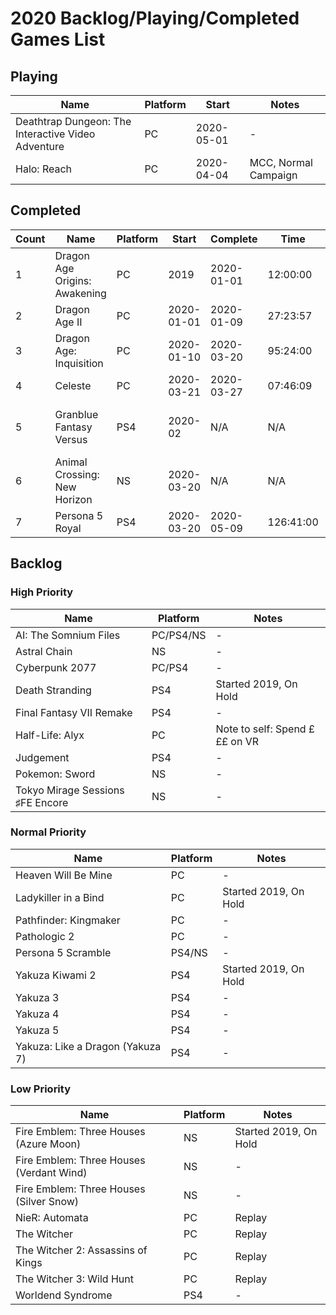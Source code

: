 # 2020 Backlog/Playing/Completed Games List

## Playing
| Name  | Platform | Start | Notes |
| - | - | - | - |
| Deathtrap Dungeon: The Interactive Video Adventure | PC | 2020-05-01 | - |
| Halo: Reach | PC | 2020-04-04 | MCC, Normal Campaign |

## Completed
| Count | Name  | Platform | Start | Complete | Time | Rating | Notes |
| - | - | - | - | - | - | - | - |
| 1 | Dragon Age Origins: Awakening | PC | 2019 | 2020-01-01 | 12:00:00 | + | Replay |
| 2 | Dragon Age II | PC | 2020-01-01 | 2020-01-09 | 27:23:57 | + | - |
| 3 | Dragon Age: Inquisition | PC | 2020-01-10 | 2020-03-20 | 95:24:00 | + | - | 
| 4 | Celeste | PC |  2020-03-21 | 2020-03-27 | 07:46:09 | + | - |
| 5 | Granblue Fantasy Versus | PS4 | 2020-02 | N/A | N/A | + | Fighting Game, so can't really "complete" |
| 6 | Animal Crossing: New Horizon | NS | 2020-03-20 | N/A | N/A | + | Sim, can't really "complete" |
| 7 | Persona 5 Royal | PS4 | 2020-03-20 | 2020-05-09 | 126:41:00 | + | - |

## Backlog
### High Priority
| Name  | Platform | Notes |
| - | - | - |
| AI: The Somnium Files | PC/PS4/NS | - |
| Astral Chain | NS | - |
| Cyberpunk 2077 | PC/PS4 | - |
| Death Stranding | PS4 | Started 2019, On Hold |
| Final Fantasy VII Remake | PS4 | - |
| Half-Life: Alyx | PC | Note to self: Spend £££ on VR |
| Judgement | PS4 | - |
| Pokemon: Sword | NS | - |
| Tokyo Mirage Sessions ♯FE Encore | NS | - |

### Normal Priority
| Name  | Platform | Notes |
| - | - | - |
| Heaven Will Be Mine | PC | - |
| Ladykiller in a Bind | PC  | Started 2019, On Hold |
| Pathfinder: Kingmaker | PC | - |
| Pathologic 2 | PC | - |
| Persona 5 Scramble | PS4/NS | - |
| Yakuza Kiwami 2 | PS4 | Started 2019, On Hold |
| Yakuza 3 | PS4 | - |
| Yakuza 4 | PS4 | - |
| Yakuza 5 | PS4 | - |
| Yakuza: Like a Dragon (Yakuza 7) | PS4 | - |

### Low Priority
| Name  | Platform | Notes |
| - | - | - |
| Fire Emblem: Three Houses (Azure Moon) | NS | Started 2019, On Hold |
| Fire Emblem: Three Houses (Verdant Wind) | NS | - |
| Fire Emblem: Three Houses (Silver Snow) | NS | - |
| NieR: Automata | PC | Replay |
| The Witcher | PC | Replay |
| The Witcher 2: Assassins of Kings | PC | Replay |
| The Witcher 3: Wild Hunt | PC | Replay |
| Worldend Syndrome | PS4 | - |
